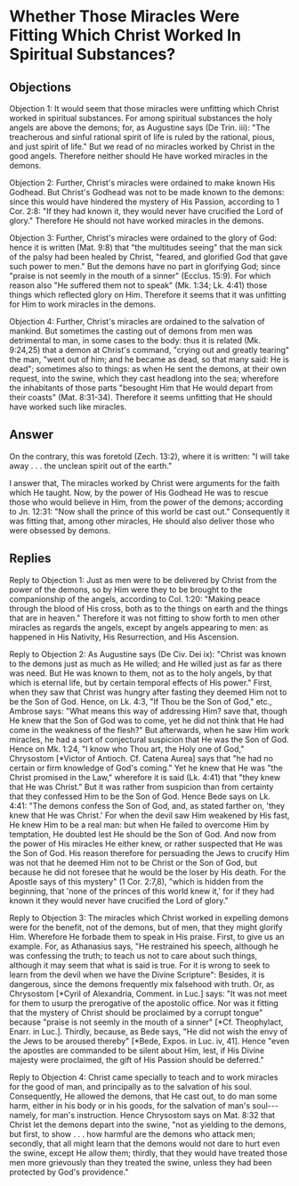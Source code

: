 # Whether Those Miracles Were Fitting Which Christ Worked In Spiritual Substances?

## Objections

Objection 1: It would seem that those miracles were unfitting which Christ worked in spiritual substances. For among spiritual substances the holy angels are above the demons; for, as Augustine says (De Trin. iii): "The treacherous and sinful rational spirit of life is ruled by the rational, pious, and just spirit of life." But we read of no miracles worked by Christ in the good angels. Therefore neither should He have worked miracles in the demons.

Objection 2: Further, Christ's miracles were ordained to make known His Godhead. But Christ's Godhead was not to be made known to the demons: since this would have hindered the mystery of His Passion, according to 1 Cor. 2:8: "If they had known it, they would never have crucified the Lord of glory." Therefore He should not have worked miracles in the demons.

Objection 3: Further, Christ's miracles were ordained to the glory of God: hence it is written (Mat. 9:8) that "the multitudes seeing" that the man sick of the palsy had been healed by Christ, "feared, and glorified God that gave such power to men." But the demons have no part in glorifying God; since "praise is not seemly in the mouth of a sinner" (Ecclus. 15:9). For which reason also "He suffered them not to speak" (Mk. 1:34; Lk. 4:41) those things which reflected glory on Him. Therefore it seems that it was unfitting for Him to work miracles in the demons.

Objection 4: Further, Christ's miracles are ordained to the salvation of mankind. But sometimes the casting out of demons from men was detrimental to man, in some cases to the body: thus it is related (Mk. 9:24,25) that a demon at Christ's command, "crying out and greatly tearing" the man, "went out of him; and he became as dead, so that many said: He is dead"; sometimes also to things: as when He sent the demons, at their own request, into the swine, which they cast headlong into the sea; wherefore the inhabitants of those parts "besought Him that He would depart from their coasts" (Mat. 8:31-34). Therefore it seems unfitting that He should have worked such like miracles.

## Answer

On the contrary, this was foretold (Zech. 13:2), where it is written: "I will take away . . . the unclean spirit out of the earth."

I answer that, The miracles worked by Christ were arguments for the faith which He taught. Now, by the power of His Godhead He was to rescue those who would believe in Him, from the power of the demons; according to Jn. 12:31: "Now shall the prince of this world be cast out." Consequently it was fitting that, among other miracles, He should also deliver those who were obsessed by demons.

## Replies

Reply to Objection 1: Just as men were to be delivered by Christ from the power of the demons, so by Him were they to be brought to the companionship of the angels, according to Col. 1:20: "Making peace through the blood of His cross, both as to the things on earth and the things that are in heaven." Therefore it was not fitting to show forth to men other miracles as regards the angels, except by angels appearing to men: as happened in His Nativity, His Resurrection, and His Ascension.

Reply to Objection 2: As Augustine says (De Civ. Dei ix): "Christ was known to the demons just as much as He willed; and He willed just as far as there was need. But He was known to them, not as to the holy angels, by that which is eternal life, but by certain temporal effects of His power." First, when they saw that Christ was hungry after fasting they deemed Him not to be the Son of God. Hence, on Lk. 4:3, "If Thou be the Son of God," etc., Ambrose says: "What means this way of addressing Him? save that, though He knew that the Son of God was to come, yet he did not think that He had come in the weakness of the flesh?" But afterwards, when he saw Him work miracles, he had a sort of conjectural suspicion that He was the Son of God. Hence on Mk. 1:24, "I know who Thou art, the Holy one of God," Chrysostom [*Victor of Antioch. Cf. Catena Aurea] says that "he had no certain or firm knowledge of God's coming." Yet he knew that He was "the Christ promised in the Law," wherefore it is said (Lk. 4:41) that "they knew that He was Christ." But it was rather from suspicion than from certainty that they confessed Him to be the Son of God. Hence Bede says on Lk. 4:41: "The demons confess the Son of God, and, as stated farther on, 'they knew that He was Christ.' For when the devil saw Him weakened by His fast, He knew Him to be a real man: but when He failed to overcome Him by temptation, He doubted lest He should be the Son of God. And now from the power of His miracles He either knew, or rather suspected that He was the Son of God. His reason therefore for persuading the Jews to crucify Him was not that he deemed Him not to be Christ or the Son of God, but because he did not foresee that he would be the loser by His death. For the Apostle says of this mystery" (1 Cor. 2:7,8), "which is hidden from the beginning, that 'none of the princes of this world knew it,' for if they had known it they would never have crucified the Lord of glory."

Reply to Objection 3: The miracles which Christ worked in expelling demons were for the benefit, not of the demons, but of men, that they might glorify Him. Wherefore He forbade them to speak in His praise. First, to give us an example. For, as Athanasius says, "He restrained his speech, although he was confessing the truth; to teach us not to care about such things, although it may seem that what is said is true. For it is wrong to seek to learn from the devil when we have the Divine Scripture": Besides, it is dangerous, since the demons frequently mix falsehood with truth. Or, as Chrysostom [*Cyril of Alexandria, Comment. in Luc.] says: "It was not meet for them to usurp the prerogative of the apostolic office. Nor was it fitting that the mystery of Christ should be proclaimed by a corrupt tongue" because "praise is not seemly in the mouth of a sinner" [*Cf. Theophylact, Enarr. in Luc.]. Thirdly, because, as Bede says, "He did not wish the envy of the Jews to be aroused thereby" [*Bede, Expos. in Luc. iv, 41]. Hence "even the apostles are commanded to be silent about Him, lest, if His Divine majesty were proclaimed, the gift of His Passion should be deferred."

Reply to Objection 4: Christ came specially to teach and to work miracles for the good of man, and principally as to the salvation of his soul. Consequently, He allowed the demons, that He cast out, to do man some harm, either in his body or in his goods, for the salvation of man's soul---namely, for man's instruction. Hence Chrysostom says on Mat. 8:32 that Christ let the demons depart into the swine, "not as yielding to the demons, but first, to show . . . how harmful are the demons who attack men; secondly, that all might learn that the demons would not dare to hurt even the swine, except He allow them; thirdly, that they would have treated those men more grievously than they treated the swine, unless they had been protected by God's providence."